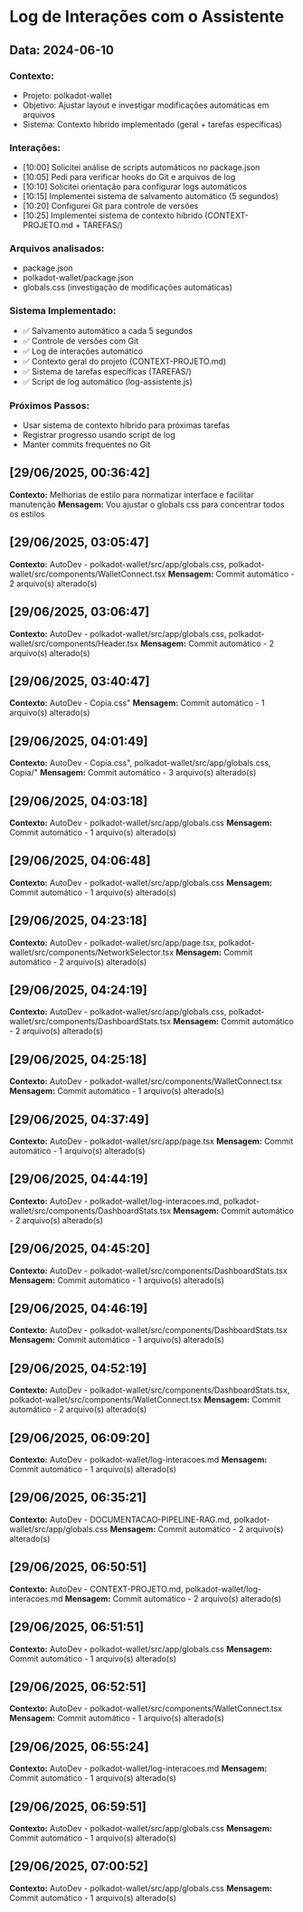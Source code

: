 # Log de Interações com o Assistente

## Data: 2024-06-10

### Contexto:
- Projeto: polkadot-wallet
- Objetivo: Ajustar layout e investigar modificações automáticas em arquivos
- Sistema: Contexto híbrido implementado (geral + tarefas específicas)

### Interações:
- [10:00] Solicitei análise de scripts automáticos no package.json
- [10:05] Pedi para verificar hooks do Git e arquivos de log
- [10:10] Solicitei orientação para configurar logs automáticos
- [10:15] Implementei sistema de salvamento automático (5 segundos)
- [10:20] Configurei Git para controle de versões
- [10:25] Implementei sistema de contexto híbrido (CONTEXT-PROJETO.md + TAREFAS/)

### Arquivos analisados:
- package.json
- polkadot-wallet/package.json
- globals.css (investigação de modificações automáticas)

### Sistema Implementado:
- ✅ Salvamento automático a cada 5 segundos
- ✅ Controle de versões com Git
- ✅ Log de interações automático
- ✅ Contexto geral do projeto (CONTEXT-PROJETO.md)
- ✅ Sistema de tarefas específicas (TAREFAS/)
- ✅ Script de log automático (log-assistente.js)

### Próximos Passos:
- Usar sistema de contexto híbrido para próximas tarefas
- Registrar progresso usando script de log
- Manter commits frequentes no Git

## [29/06/2025, 00:36:42]
**Contexto:** Melhorias de estilo para normatizar interface e facilitar manutenção
**Mensagem:**
Vou ajustar o globals css para concentrar todos os estilos

## [29/06/2025, 03:05:47]
**Contexto:** AutoDev - polkadot-wallet/src/app/globals.css, polkadot-wallet/src/components/WalletConnect.tsx
**Mensagem:**
Commit automático - 2 arquivo(s) alterado(s)

## [29/06/2025, 03:06:47]
**Contexto:** AutoDev - polkadot-wallet/src/app/globals.css, polkadot-wallet/src/components/Header.tsx
**Mensagem:**
Commit automático - 2 arquivo(s) alterado(s)

## [29/06/2025, 03:40:47]
**Contexto:** AutoDev - Copia.css"
**Mensagem:**
Commit automático - 1 arquivo(s) alterado(s)

## [29/06/2025, 04:01:49]
**Contexto:** AutoDev - Copia.css", polkadot-wallet/src/app/globals.css, Copia/"
**Mensagem:**
Commit automático - 3 arquivo(s) alterado(s)

## [29/06/2025, 04:03:18]
**Contexto:** AutoDev - polkadot-wallet/src/app/globals.css
**Mensagem:**
Commit automático - 1 arquivo(s) alterado(s)

## [29/06/2025, 04:06:48]
**Contexto:** AutoDev - polkadot-wallet/src/app/globals.css
**Mensagem:**
Commit automático - 1 arquivo(s) alterado(s)

## [29/06/2025, 04:23:18]
**Contexto:** AutoDev - polkadot-wallet/src/app/page.tsx, polkadot-wallet/src/components/NetworkSelector.tsx
**Mensagem:**
Commit automático - 2 arquivo(s) alterado(s)

## [29/06/2025, 04:24:19]
**Contexto:** AutoDev - polkadot-wallet/src/app/globals.css, polkadot-wallet/src/components/DashboardStats.tsx
**Mensagem:**
Commit automático - 2 arquivo(s) alterado(s)

## [29/06/2025, 04:25:18]
**Contexto:** AutoDev - polkadot-wallet/src/components/WalletConnect.tsx
**Mensagem:**
Commit automático - 1 arquivo(s) alterado(s)

## [29/06/2025, 04:37:49]
**Contexto:** AutoDev - polkadot-wallet/src/app/page.tsx
**Mensagem:**
Commit automático - 1 arquivo(s) alterado(s)

## [29/06/2025, 04:44:19]
**Contexto:** AutoDev - polkadot-wallet/log-interacoes.md, polkadot-wallet/src/components/DashboardStats.tsx
**Mensagem:**
Commit automático - 2 arquivo(s) alterado(s)

## [29/06/2025, 04:45:20]
**Contexto:** AutoDev - polkadot-wallet/src/components/DashboardStats.tsx
**Mensagem:**
Commit automático - 1 arquivo(s) alterado(s)

## [29/06/2025, 04:46:19]
**Contexto:** AutoDev - polkadot-wallet/src/components/DashboardStats.tsx
**Mensagem:**
Commit automático - 1 arquivo(s) alterado(s)

## [29/06/2025, 04:52:19]
**Contexto:** AutoDev - polkadot-wallet/src/components/DashboardStats.tsx, polkadot-wallet/src/components/WalletConnect.tsx
**Mensagem:**
Commit automático - 2 arquivo(s) alterado(s)

## [29/06/2025, 06:09:20]
**Contexto:** AutoDev - polkadot-wallet/log-interacoes.md
**Mensagem:**
Commit automático - 1 arquivo(s) alterado(s)

## [29/06/2025, 06:35:21]
**Contexto:** AutoDev - DOCUMENTACAO-PIPELINE-RAG.md, polkadot-wallet/src/app/globals.css
**Mensagem:**
Commit automático - 2 arquivo(s) alterado(s)

## [29/06/2025, 06:50:51]
**Contexto:** AutoDev - CONTEXT-PROJETO.md, polkadot-wallet/log-interacoes.md
**Mensagem:**
Commit automático - 2 arquivo(s) alterado(s)

## [29/06/2025, 06:51:51]
**Contexto:** AutoDev - polkadot-wallet/src/app/globals.css
**Mensagem:**
Commit automático - 1 arquivo(s) alterado(s)

## [29/06/2025, 06:52:51]
**Contexto:** AutoDev - polkadot-wallet/src/components/WalletConnect.tsx
**Mensagem:**
Commit automático - 1 arquivo(s) alterado(s)

## [29/06/2025, 06:55:24]
**Contexto:** AutoDev - polkadot-wallet/log-interacoes.md
**Mensagem:**
Commit automático - 1 arquivo(s) alterado(s)

## [29/06/2025, 06:59:51]
**Contexto:** AutoDev - polkadot-wallet/src/app/globals.css
**Mensagem:**
Commit automático - 1 arquivo(s) alterado(s)

## [29/06/2025, 07:00:52]
**Contexto:** AutoDev - polkadot-wallet/src/app/globals.css
**Mensagem:**
Commit automático - 1 arquivo(s) alterado(s)
